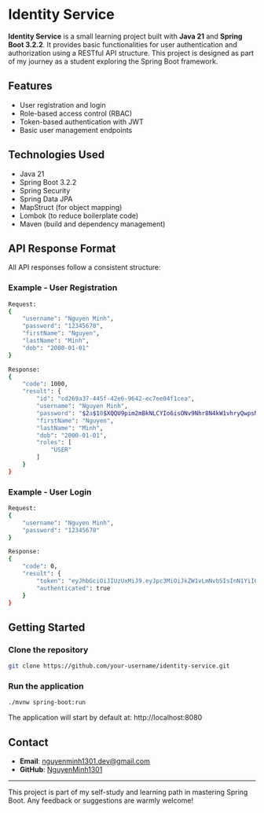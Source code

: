 # Identity Service

**Identity Service** is a small learning project built with **Java 21** and **Spring Boot 3.2.2**. It provides basic functionalities for user authentication and authorization using a RESTful API structure. This project is designed as part of my journey as a student exploring the Spring Boot framework.

## Features
- User registration and login
- Role-based access control (RBAC)
- Token-based authentication with JWT
- Basic user management endpoints

## Technologies Used
- Java 21
- Spring Boot 3.2.2
- Spring Security
- Spring Data JPA
- MapStruct (for object mapping)
- Lombok (to reduce boilerplate code)
- Maven (build and dependency management)

## API Response Format
All API responses follow a consistent structure:

### Example - User Registration
```bash
Request:
{
    "username": "Nguyen Minh",
    "password": "12345678",
    "firstName": "Nguyen",
    "lastName": "Minh",
    "dob": "2000-01-01"
}

Response:
{
    "code": 1000,
    "result": {
        "id": "cd269a37-445f-42e6-9642-ec7ee04f1cea",
        "username": "Nguyen Minh",
        "password": "$2a$10$XQQU9pim2mBkNLCYIo6isONv9Nhr8N4kW1vhryQwpsNPOYb5J0lBq",
        "firstName": "Nguyen",
        "lastName": "Minh",
        "dob": "2000-01-01",
        "roles": [
            "USER"
        ]
    }
}
```

### Example - User Login
```bash
Request:
{
    "username": "Nguyen Minh",
    "password": "12345678"
}

Response:
{
    "code": 0,
    "result": {
        "token": "eyJhbGciOiJIUzUxMiJ9.eyJpc3MiOiJkZW1vLmNvbSIsInN1YiI6Ik5ndXllbiBNaW5oIiwiZXhwIjoxNzQ1NDI2MjMyLCJpYXQiOjE3NDU0MjI2MzIsInNjb3BlIjoiVVNFUiJ9.KEvUZqyw1R7ZZOmO_mmlNieczER_ykbQw-S4ByIhdgsj7wwDxxqyMMXSce6y59dIt41HQlHF7ify5x2jLhlIgQ",
        "authenticated": true
    }
}
```

## Getting Started

### Clone the repository
```bash
git clone https://github.com/your-username/identity-service.git
```
### Run the application
```bash
./mvnw spring-boot:run
```
The application will start by default at: http://localhost:8080


## Contact
- **Email**: nguyenminh1301.dev@gmail.com
- **GitHub**: [NguyenMinh1301](https://github.com/NguyenMinh1301)

---

This project is part of my self-study and learning path in mastering Spring Boot. Any feedback or suggestions are warmly welcome!

